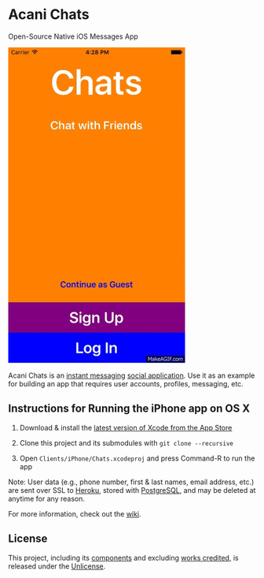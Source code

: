 # Acani Chats

Open-Source Native iOS Messages App

![iPhone Client Screenshots][3]

Acani Chats is an [instant messaging][1] [social application][2]. Use it as an example for building an app that requires user accounts, profiles, messaging, etc.


## Instructions for Running the iPhone app on OS X

1. Download & install the [latest version of Xcode from the App Store][4]

2. Clone this project and its submodules with `git clone --recursive`

3. Open `Clients/iPhone/Chats.xcodeproj` and press Command-R to run the app

Note: User data (e.g., phone number, first & last names, email address, etc.) are sent over SSL to [Heroku][5], stored with [PostgreSQL][6], and may be deleted at anytime for any reason.

For more information, check out the [wiki][7].


## License

This project, including its [components][8] and excluding [works credited][9], is released under the [Unlicense][10].


  [1]: https://en.wikipedia.org/wiki/Instant_messaging
  [2]: https://en.wikipedia.org/wiki/Social_software
  [3]: Documents/iPhone-Client-Screenshots/iPhone-Client-Screenshots.gif
  [4]: http://itunes.apple.com/us/app/xcode/id497799835?ls=1&mt=12
  [5]: https://www.heroku.com
  [6]: http://www.postgresql.org
  [7]: https://github.com/acani/Chats/wiki
  [8]: https://github.com/acani/Chats/wiki/Components
  [9]: https://github.com/acani/Chats/wiki/Credits
  [10]: http://unlicense.org
